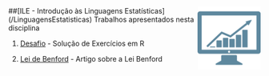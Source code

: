 <img src="/zImagens/statistic.png" align="right" width="25%" height="25%"/>
##[ILE - Introdução às Linguagens Estatísticas](/LinguagensEstatisticas)
Trabalhos apresentados nesta disciplina

1. [Desafio](/LinguagensEstatisticas/Desafio) - Solução de Exercícios em R

2. [Lei de Benford](/LinguagensEstatisticas/ArtigoLeiDeBenford) - Artigo sobre a Lei Benford
